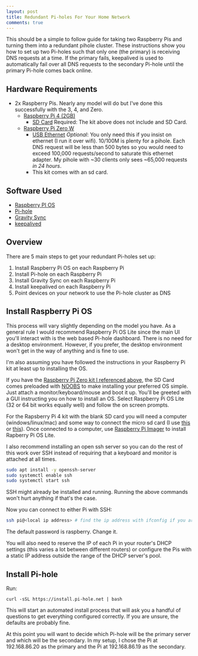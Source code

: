 ```yaml
---
layout: post
title: Redundant Pi-holes For Your Home Network
comments: true
---
```


This should be a simple to follow guide for taking two Raspberry Pis and turning them into a redundant pihole cluster. These instructions show you how to set up two Pi-holes such that only one (the primary) is receiving DNS requests at a time. If the primary fails, keepalived is used to automatically fail over all DNS requests to the secondary Pi-hole until the primary Pi-hole comes back online.

## Hardware Requirements

* 2x Raspberry Pis. Nearly any model will do but I've done this successfully with the 3, 4, and Zero.
  * [Raspberry Pi 4 (2GB)][pi4]
    * [SD Card][sd] Required: The kit above does not include and SD Card.
  * [Raspberry Pi Zero W][pi0]
    * [USB Ethernet][usb-eth] _Optional_: You only need this if you insist on ethernet (I run it over wifi). 10/100M is plenty for a pihole. Each DNS request will be less than 500 bytes so you would need to exceed 100,000 requests/second to saturate this ethernet adapter. My pihole with ~30 clients only sees ~65,000 requests _in 24 hours_.
    * This kit comes with an sd card.
    
## Software Used

* [Raspberry PI OS][rpos]
* [Pi-hole][pihole]
* [Gravity Sync][gravity-sync]
* [keepalived][keepalived]

## Overview

There are 5 main steps to get your redundant Pi-holes set up:

1. Install Raspberry Pi OS on each Raspberry Pi
2. Install Pi-hole on each Raspberry Pi 
3. Install Gravity Sync on each Raspberry Pi
4. Install keepalived on each Raspberry Pi
5. Point devices on your network to use the Pi-hole cluster as DNS

## Install Raspberry Pi OS

This process will vary slightly depending on the model you have. As a general rule I would recommend Raspberry Pi OS Lite since the main UI you'll interact with is the web based Pi-hole dashboard. There is no need for a desktop environment. However, if you prefer, the desktop environment won't get in the way of anything and is fine to use.

I'm also assuming you have followed the instructions in your Raspberry Pi kit at least up to installing the OS.

If you have the [Raspberry Pi Zero kit I referenced above][pi0], the SD Card comes preloaded with [NOOBS][noobs] to make installing your preferred OS simple. Just attach a monitor/keyboard/mouse and boot it up. You'll be greeted with a GUI instructing you on how to install an OS. Select Raspberry Pi OS Lite (32 or 64 bit works equally well) and follow the on screen prompts.

For the Rapsberry Pi 4 kit with the blank SD card you will need a computer (windows/linux/mac) and some way to connect the micro sd card (I use [this][microsd1] or [this][microsd2]). Once connected to a computer, use [Raspberry Pi Imager][rpi] to install Rapberry Pi OS Lite.

I also recommend installing an open ssh server so you can do the rest of this work over SSH instead of requiring that a keyboard and monitor is attached at all times.

```bash
sudo apt install -y openssh-server
sudo systemctl enable ssh
sudo systemctl start ssh
```

SSH might already be installed and running. Running the above commands won't hurt anything if that's the case.

Now you can connect to either Pi with SSH:

```bash
ssh pi@<local ip address> # find the ip address with ifconfig if you are unsure
```

The default password is raspberry. Change it.

You will also need to reserve the IP of each Pi in your router's DHCP settings (this varies a lot between different routers) or configure the Pis with a static IP address outside the range of the DHCP server's pool.

## Install Pi-hole

Run:

```
curl -sSL https://install.pi-hole.net | bash
```

This will start an automated install process that will ask you a handful of questions to get everything configured correctly. If you are unsure, the defaults are probably fine.

At this point you will want to decide which Pi-hole will be the primary server and which will be the secondary. In my setup, I chose the Pi at 192.168.86.20 as the primary and the Pi at 192.168.86.19 as the secondary.

[pi4]: https://amzn.to/2Y4w0Yh "Raspberry Pi 4"
[pi3]: https://amzn.to/39Sg80E "Raspberry Pi 3"
[pi0]: https://amzn.to/3p92bBD "Raspberry Pi Zero W"
[usb-eth]: https://amzn.to/35ZPsd9 "USB Ethernet"
[sd]: https://amzn.to/2Mgx5tc "SD Card"
[rpos]: https://www.raspberrypi.org/software/ "Raspberry Pi OS"
[pihole]: https://pi-hole.net/ "Pi-hole"
[gravity-sync]: https://github.com/vmstan/gravity-sync "Gravity Sync"
[keepalived]: https://github.com/acassen/keepalived "keepalived"
[noobs]: https://www.raspberrypi.org/documentation/installation/noobs.md "NOOBS"
[microsd1]: https://amzn.to/3sRGaJR "USB-C Micro sd adapter"
[microsd2]: https://amzn.to/2Y1WbyK "USB-A Micro sd adapter"
[rpi]: https://www.raspberrypi.org/software/ "Raspberry PI Imager"
